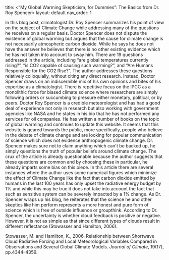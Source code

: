 
title: <“My Global Warming Skepticism, for Dummies”: The Basics from Dr. Roy Spencer>
layout: default
nav_order: 1

In this blog post, climatologist Dr. Roy Spencer summarizes his point of view on the subject of Climate Change while addressing many of the questions he receives on a regular basis. Doctor Spencer does not dispute the existence of global warming but argues that the cause for climate change is not necessarily atmospheric carbon dioxide. While he says he does not have the answer he believes that there is no other existing evidence which he has not taken into account to sway him. There are 19 questions addressed in the article, including “are global temperatures currently rising?”, “is CO2 capable of causing such warming?”, and “Are Humans Responsible for the CO2 Rise?”. The author addresses these questions relatively colloquially, without citing any direct research. Instead, Doctor Spencer draws on an indiscernible mix of his own opinions and bites of his expertise as a climatologist. There is repetitive focus on the IPCC as a monolithic force for biased climate science where researchers are simply following orders or succumbing to pressure either monetary, political, or by peers. 
Doctor Roy Spencer is a credible meteorologist and has had a good deal of experience not only in research but also working with government agencies like NASA and he states in his bio that he has not performed any services for oil companies. He has written a number of books on the topic of global warming and continues to update this website. It seems that this website is geared towards the public, more specifically, people who believe in the debate of climate change and are looking for popular communication of science which does not evidence anthropogenic climate change. 
Dr. Spencer makes sure not to claim anything which can't be backed up, he simply questions the truth of popular beliefs around climate change. The crux of the article is already questionable because the author suggests that these questions are common and by choosing these in particular, he already imparts some bias on this piece. In this article there are several instances where the author uses some numerical figures which minimize the effect of Climate Change like the fact that carbon dioxide emitted by humans in the last 100 years has only upset the radiative energy budget by 1% and while this may be true it does not take into account the fact that such as sensitive system can be severely impacted by a 1% change. 
As Dr. Spencer wraps up his blog, he reiterates that the science he and other skeptics like him perform represents a more honest and pure form of science which is free of outside influence or groupthink. According to Dr. Spencer, the uncertainty is whether cloud feedback is positive or negative. However, it is not as simple as that since different types of clouds result in different reflectance (Stowasser and Hamilton, 2006).

Stowasser, M. and Hamilton, K., 2006. Relationship between Shortwave Cloud Radiative Forcing and Local Meteorological Variables Compared in Observations and Several Global Climate Models. *Journal of Climate*, 19(17), pp.4344–4359.
